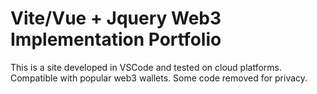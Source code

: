# Vite/Vue + Jquery Web3 Implementation Portfolio

This is a site developed in VSCode and tested on cloud platforms. Compatible with popular web3 wallets. Some code removed for privacy.
